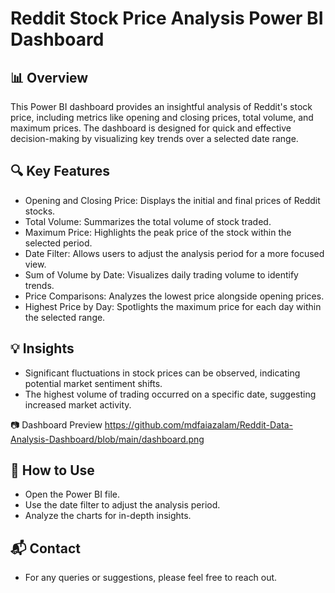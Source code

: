 # Reddit Stock Price Analysis Power BI Dashboard

## 📊 Overview

This Power BI dashboard provides an insightful analysis of Reddit's stock price, including metrics like opening and closing prices, total volume, and maximum prices. The dashboard is designed for quick and effective decision-making by visualizing key trends over a selected date range.

## 🔍 Key Features

* Opening and Closing Price: Displays the initial and final prices of Reddit stocks.
* Total Volume: Summarizes the total volume of stock traded.
* Maximum Price: Highlights the peak price of the stock within the selected period.
* Date Filter: Allows users to adjust the analysis period for a more focused view.
* Sum of Volume by Date: Visualizes daily trading volume to identify trends.
* Price Comparisons: Analyzes the lowest price alongside opening prices.
* Highest Price by Day: Spotlights the maximum price for each day within the selected range.

## 💡 Insights

* Significant fluctuations in stock prices can be observed, indicating potential market sentiment shifts.
* The highest volume of trading occurred on a specific date, suggesting increased market activity.

📷 Dashboard Preview
https://github.com/mdfaiazalam/Reddit-Data-Analysis-Dashboard/blob/main/dashboard.png

## 🚀 How to Use

* Open the Power BI file.
* Use the date filter to adjust the analysis period.
* Analyze the charts for in-depth insights.

## 📬 Contact

* For any queries or suggestions, please feel free to reach out.

